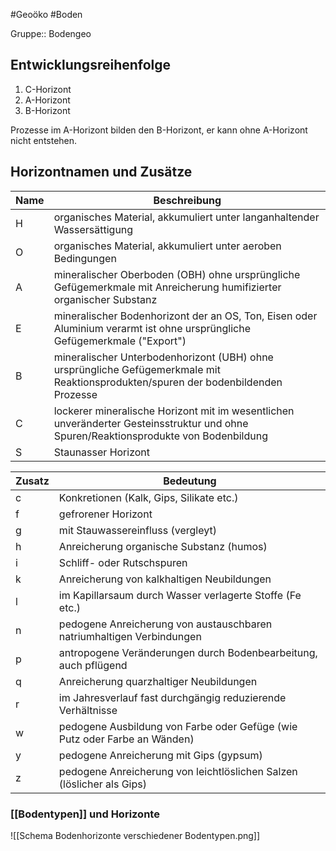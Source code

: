 #Geoöko #Boden

Gruppe:: Bodengeo

## Entwicklungsreihenfolge

1. C-Horizont
2. A-Horizont
3. B-Horizont

Prozesse im A-Horizont bilden den B-Horizont, er kann ohne A-Horizont nicht entstehen. 

## Horizontnamen und Zusätze

| Name | Beschreibung                                                                                                                         |
| ---- | ------------------------------------------------------------------------------------------------------------------------------------ |
| H    | organisches Material, akkumuliert unter langanhaltender Wassersättigung                                                              |
| O    | organisches Material, akkumuliert unter aeroben Bedingungen                                                                          |
| A    | mineralischer Oberboden (OBH) ohne ursprüngliche Gefügemerkmale mit Anreicherung humifizierter organischer Substanz                  |
| E    | mineralischer Bodenhorizont der an OS, Ton, Eisen oder Aluminium verarmt ist ohne ursprüngliche Gefügemerkmale ("Export")            |
| B    | mineralischer Unterbodenhorizont (UBH) ohne ursprüngliche Gefügemerkmale mit Reaktionsprodukten/spuren der bodenbildenden Prozesse   |
| C    | lockerer mineralische Horizont mit im wesentlichen unveränderter Gesteinsstruktur und ohne Spuren/Reaktionsprodukte von Bodenbildung |
| S    | Staunasser Horizont                                                                                                                                     |

  
  
| Zusatz | Bedeutung                                                                 |
| ------ | ------------------------------------------------------------------------- |
| c      | Konkretionen (Kalk, Gips, Silikate etc.)                                  |
| f      | gefrorener Horizont                                                       |
| g      | mit Stauwassereinfluss (vergleyt)                                         |
| h      | Anreicherung organische Substanz (humos)                                  |
| i      | Schliff- oder Rutschspuren                                                |
| k      | Anreicherung von kalkhaltigen Neubildungen                                |
| l      | im Kapillarsaum durch Wasser verlagerte Stoffe (Fe etc.)                  |
| n      | pedogene Anreicherung von austauschbaren natriumhaltigen Verbindungen     |
| p      | antropogene Veränderungen durch Bodenbearbeitung, auch pflügend           |
| q      | Anreicherung quarzhaltiger Neubildungen                                   |
| r      | im Jahresverlauf fast durchgängig reduzierende Verhältnisse               |
| w      | pedogene Ausbildung von Farbe oder Gefüge (wie Putz oder Farbe an Wänden) |
| y      | pedogene Anreicherung mit Gips (gypsum)                                   |
| z      | pedogene Anreicherung von leichtlöslichen Salzen (löslicher als Gips)     |


### [[Bodentypen]] und Horizonte

![[Schema Bodenhorizonte verschiedener Bodentypen.png]]
